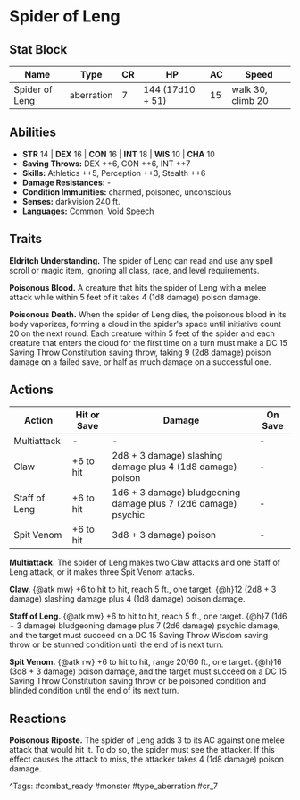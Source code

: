 # Spider of Leng

## Stat Block

| Name | Type | CR | HP | AC | Speed |
|------|------|----|----|----|-------|
| Spider of Leng | aberration | 7 | 144 (17d10 + 51) | 15 | walk 30, climb 20 |

## Abilities

- **STR** 14 | **DEX** 16 | **CON** 16 | **INT** 18 | **WIS** 10 | **CHA** 10
- **Saving Throws:** DEX ++6, CON ++6, INT ++7  
- **Skills:** Athletics ++5, Perception ++3, Stealth ++6  
- **Damage Resistances:** -  
- **Condition Immunities:** charmed, poisoned, unconscious  
- **Senses:** darkvision 240 ft.  
- **Languages:** Common, Void Speech

## Traits

**Eldritch Understanding.** The spider of Leng can read and use any spell scroll or magic item, ignoring all class, race, and level requirements.

**Poisonous Blood.** A creature that hits the spider of Leng with a melee attack while within 5 feet of it takes 4 (1d8 damage) poison damage.

**Poisonous Death.** When the spider of Leng dies, the poisonous blood in its body vaporizes, forming a cloud in the spider's space until initiative count 20 on the next round. Each creature within 5 feet of the spider and each creature that enters the cloud for the first time on a turn must make a DC 15 Saving Throw Constitution saving throw, taking 9 (2d8 damage) poison damage on a failed save, or half as much damage on a successful one.


## Actions

| Action | Hit or Save | Damage | On Save |
|--------|--------------|--------|----------|
| Multiattack | - | - | - |
| Claw | +6 to hit | 2d8 + 3 damage) slashing damage plus 4 (1d8 damage) poison | - |
| Staff of Leng | +6 to hit | 1d6 + 3 damage) bludgeoning damage plus 7 (2d6 damage) psychic | - |
| Spit Venom | +6 to hit | 3d8 + 3 damage) poison | - |

**Multiattack.** The spider of Leng makes two Claw attacks and one Staff of Leng attack, or it makes three Spit Venom attacks.

**Claw.** {@atk mw} +6 to hit to hit, reach 5 ft., one target. {@h}12 (2d8 + 3 damage) slashing damage plus 4 (1d8 damage) poison damage.

**Staff of Leng.** {@atk mw} +6 to hit to hit, reach 5 ft., one target. {@h}7 (1d6 + 3 damage) bludgeoning damage plus 7 (2d6 damage) psychic damage, and the target must succeed on a DC 15 Saving Throw Wisdom saving throw or be stunned condition until the end of is next turn.

**Spit Venom.** {@atk rw} +6 to hit to hit, range 20/60 ft., one target. {@h}16 (3d8 + 3 damage) poison damage, and the target must succeed on a DC 15 Saving Throw Constitution saving throw or be poisoned condition and blinded condition until the end of its next turn.

## Reactions

**Poisonous Riposte.** The spider of Leng adds 3 to its AC against one melee attack that would hit it. To do so, the spider must see the attacker. If this effect causes the attack to miss, the attacker takes 4 (1d8 damage) poison damage.



^Tags: #combat_ready #monster #type_aberration #cr_7